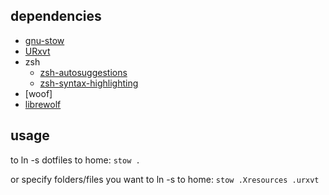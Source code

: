 dependencies
------------
* [gnu-stow](https://www.gnu.org/software/stow/)
* [URxvt](https://github.com/exg/rxvt-unicode)
* zsh
  * [zsh-autosuggestions](https://github.com/zsh-users/zsh-autosuggestions/blob/master/INSTALL.md)
  * [zsh-syntax-highlighting](https://github.com/zsh-users/zsh-syntax-highlighting/blob/master/INSTALL.md)
* [woof]
* [librewolf](https://librewolf.net/)

usage
-----
to ln -s dotfiles to home:
`stow .`

or specify folders/files you want to ln -s to home:
`stow .Xresources .urxvt`
